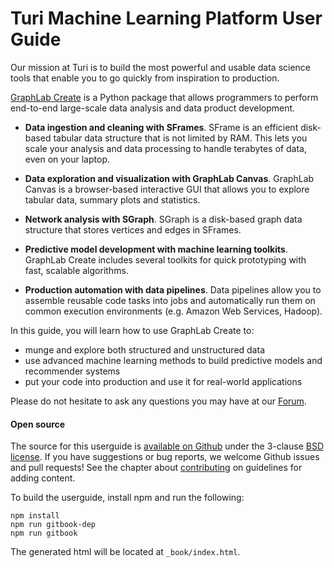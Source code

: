 # Turi Machine Learning Platform User Guide

Our mission at Turi is to build the most powerful and usable data science tools that enable you to go quickly from inspiration to production.

[GraphLab Create](https://turi.com/products/create/) is a Python package that allows programmers to perform end-to-end large-scale data analysis and data product development.

- **Data ingestion and cleaning with SFrames**. SFrame is an efficient disk-based tabular data structure that is not limited by RAM. This lets you scale your analysis and data processing to handle terabytes of data, even on your laptop.

- **Data exploration and visualization with GraphLab Canvas**. GraphLab Canvas is a browser-based interactive GUI that allows you to explore tabular data, summary plots and statistics.

- **Network analysis with SGraph**. SGraph is a disk-based graph data structure that stores vertices and edges in SFrames.

- **Predictive model development with machine learning toolkits**. GraphLab Create includes several toolkits for quick prototyping with fast, scalable algorithms.

- **Production automation with data pipelines**. Data pipelines allow you to assemble reusable code tasks into jobs and automatically run them on common execution environments (e.g. Amazon Web Services, Hadoop).

In this guide, you will learn how to use GraphLab Create to:

- munge and explore both structured and unstructured data
- use advanced machine learning methods to build predictive models and recommender systems
- put your code into production and use it for real-world applications

Please do not hesitate to ask any questions you may have at our [Forum](http://forum.turi.com/categories/graphlab-create).

#### Open source

The source for this userguide is [available on Github](https://github.com/turi-code/userguide) under the 3-clause [BSD license](LICENSE). If you have suggestions or bug reports, we welcome Github issues and pull requests! See the chapter about [contributing](contributing.md) on guidelines for adding content.

To build the userguide, install npm and run the following:

```
npm install
npm run gitbook-dep
npm run gitbook
```

The generated html will be located at `_book/index.html`.
